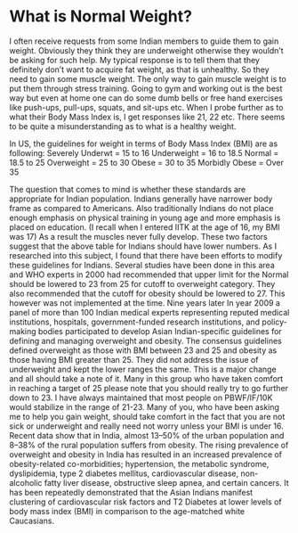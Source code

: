 # What is Normal Weight?

I often receive requests from some Indian members to guide them to gain weight. Obviously they think they are underweight otherwise they wouldn’t be asking for such help. My typical response is to tell them that they definitely don’t want to acquire fat weight, as that is unhealthy. So they need to gain some muscle weight. The only way to gain muscle weight is to put them through stress training. Going to gym and working out is the best way but even at home one can do some dumb bells or free hand exercises like push-ups, pull-ups, squats, and sit-ups etc. 
When I probe further as to what their Body Mass Index is, I get responses like 21, 22 etc. There seems to be quite a misunderstanding as to what is a healthy weight. 

In US, the guidelines for weight in terms of Body Mass Index (BMI) are as following:
Severely Underwt = 15 to 16
Underweight = 16 to 18.5
Normal = 18.5 to 25
Overweight = 25 to 30
Obese = 30 to 35
Morbidly Obese = Over 35

The question that comes to mind is whether these standards are appropriate for Indian population. Indians generally have narrower body frame as compared to Americans. Also traditionally Indians do not place enough emphasis on physical training in young age and more emphasis is placed on education. (I recall when I entered IITK at the age of 16, my BMI was 17) As a result the muscles never fully develop. 
These two factors suggest that the above table for Indians should have lower numbers. 
As I researched into this subject, I found that there have been efforts to modify these guidelines for Indians. Several studies have been done in this area and WHO experts in 2000 had recommended that upper limit for the Normal should be lowered to 23 from 25 for cutoff to overweight category. They also recommended that the cutoff for obesity should be lowered to 27. This however was not implemented at the time. Nine years later In year 2009 a panel of more than 100 Indian medical experts representing reputed medical institutions, hospitals, government-funded research institutions, and policy-making bodies participated to develop Asian Indian-specific guidelines for defining and managing overweight and obesity. The consensus guidelines defined overweight as those with BMI between 23 and 25 and obesity as those having BMI greater than 25. They did not address the issue of underweight and kept the lower ranges the same. 
This is a major change and all should take a note of it. Many in this group who have taken comfort in reaching a target of 25 please note that you should really try to go further down to 23. I have always maintained that most people on PBWF/IF/10K would stabilize in the range of 21-23. Many of you, who have been asking me to help you gain weight, should take comfort in the fact that you are not sick or underweight and really need not worry unless your BMI is under 16. 
Recent data show that in India, almost 13–50% of the urban population and 8–38% of the rural population suffers from obesity. The rising prevalence of overweight and obesity in India has resulted in an increased prevalence of obesity-related co-morbidities; hypertension, the metabolic syndrome, dyslipidemia, type 2 diabetes mellitus, cardiovascular disease, non-alcoholic fatty liver disease, obstructive sleep apnea, and certain cancers. It has been repeatedly demonstrated that the Asian Indians manifest clustering of cardiovascular risk factors and T2 Diabetes at lower levels of body mass index (BMI) in comparison to the age-matched white Caucasians.